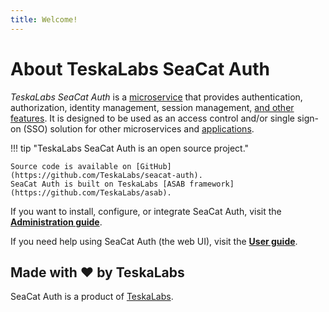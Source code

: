 ```yaml
---
title: Welcome!
---
```


# About TeskaLabs SeaCat Auth

_TeskaLabs SeaCat Auth_ is a [microservice](https://en.wikipedia.org/wiki/Microservices) that provides authentication, authorization, identity management, session management, [and other features](./reference/features.md). It is designed to be used as an access control and/or single sign-on (SSO) solution for other microservices and [applications](./integrations).

!!! tip "TeskaLabs SeaCat Auth is an open source project."

    Source code is available on [GitHub](https://github.com/TeskaLabs/seacat-auth).  
    SeaCat Auth is built on TeskaLabs [ASAB framework](https://github.com/TeskaLabs/asab).

If you want to install, configure, or integrate SeaCat Auth, visit the [**Administration guide**](./admin/index.md).

If you need help using SeaCat Auth (the web UI), visit the [**User guide**](./user/index.md).

## Made with ❤️ by TeskaLabs

SeaCat Auth is a product of [TeskaLabs](https://www.teskalabs.com).  
